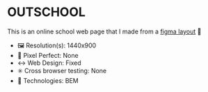 # OUTSCHOOL

This is an online school web page that I made from a [figma layout](https://www.figma.com/community/file/1190190345547687730) 🧐

- 🖼 Resolution(s): 1440x900
- 💠 Pixel Perfect: None
- ↔️ Web Design: Fixed
- ✳️ Cross browser testing: None
- 🔮 Technologies: BEM
